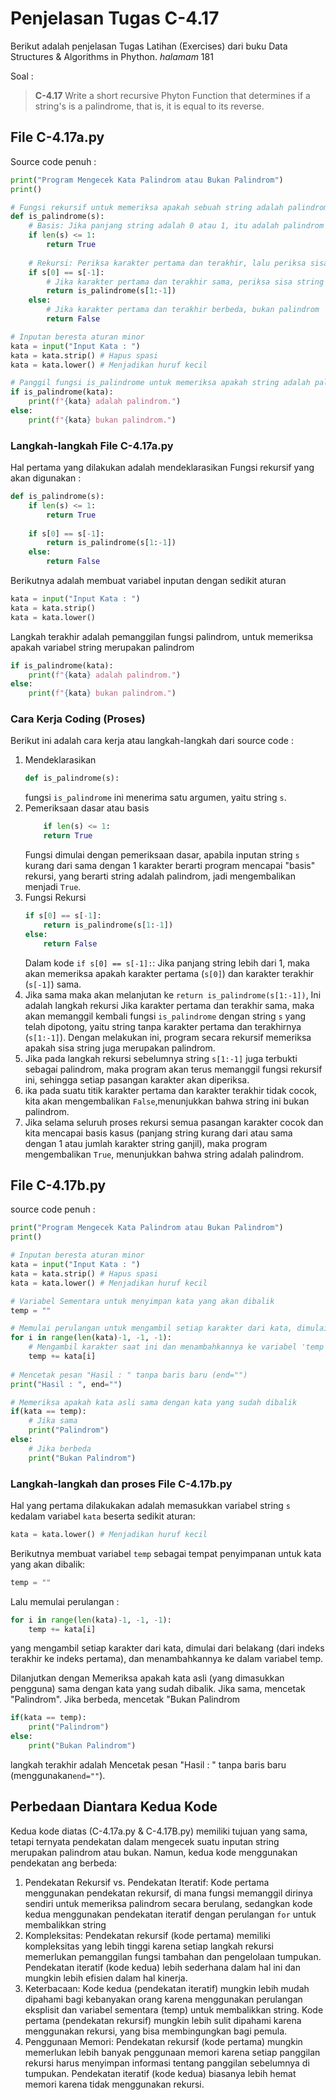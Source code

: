 # Penjelasan Tugas C-4.17
Berikut adalah penjelasan Tugas Latihan (Exercises) dari buku Data Structures & Algorithms in Phython. *halamam* 181

Soal :
> **C-4.17** Write a short recursive Phyton Function that determines if a string's is a palindrome, that is, it is equal to its reverse.

## File C-4.17a.py
Source code penuh :
```Python
print("Program Mengecek Kata Palindrom atau Bukan Palindrom")
print()

# Fungsi rekursif untuk memeriksa apakah sebuah string adalah palindrom
def is_palindrome(s):
    # Basis: Jika panjang string adalah 0 atau 1, itu adalah palindrom
    if len(s) <= 1:
        return True
    
    # Rekursi: Periksa karakter pertama dan terakhir, lalu periksa sisa string
    if s[0] == s[-1]:
        # Jika karakter pertama dan terakhir sama, periksa sisa string
        return is_palindrome(s[1:-1])
    else:
        # Jika karakter pertama dan terakhir berbeda, bukan palindrom
        return False

# Inputan beresta aturan minor
kata = input("Input Kata : ")
kata = kata.strip() # Hapus spasi
kata = kata.lower() # Menjadikan huruf kecil

# Panggil fungsi is_palindrome untuk memeriksa apakah string adalah palindrom
if is_palindrome(kata):
    print(f"{kata} adalah palindrom.")
else:
    print(f"{kata} bukan palindrom.")

```

### Langkah-langkah File C-4.17a.py
Hal pertama yang dilakukan adalah mendeklarasikan Fungsi rekursif yang akan digunakan :
``` Python
def is_palindrome(s):
    if len(s) <= 1:
        return True
    
    if s[0] == s[-1]:
        return is_palindrome(s[1:-1])
    else:
        return False
```

Berikutnya adalah membuat variabel inputan dengan sedikit aturan
``` python
kata = input("Input Kata : ")
kata = kata.strip()
kata = kata.lower()
```

Langkah terakhir adalah pemanggilan fungsi palindrom, untuk memeriksa apakah variabel string merupakan palindrom
``` python
if is_palindrome(kata):
    print(f"{kata} adalah palindrom.")
else:
    print(f"{kata} bukan palindrom.")
```

### Cara Kerja Coding (Proses)
Berikut ini adalah cara kerja atau langkah-langkah dari source code :
1. Mendeklarasikan
    ``` python
    def is_palindrome(s):
    ```
   fungsi `is_palindrome` ini menerima satu argumen, yaitu string `s`.
2. Pemeriksaan dasar atau basis
    ``` python
        if len(s) <= 1:
        return True
    ```
   Fungsi dimulai dengan pemeriksaan dasar, apabila inputan string `s` kurang dari sama dengan 1 karakter berarti program mencapai "basis" rekursi, yang berarti string adalah palindrom, jadi mengembalikan menjadi `True`.
3. Fungsi Rekursi
    ``` python
    if s[0] == s[-1]:
        return is_palindrome(s[1:-1])
    else:
        return False
    ```
   Dalam kode `if s[0] == s[-1]:`: Jika panjang string lebih dari 1, maka akan memeriksa apakah karakter pertama (`s[0]`) dan karakter terakhir (`s[-1]`) sama. 
4. Jika sama maka akan melanjutan ke `return is_palindrome(s[1:-1])`, Ini adalah langkah rekursi Jika karakter pertama dan terakhir sama, maka akan memanggil kembali fungsi `is_palindrome` dengan string `s` yang telah dipotong, yaitu string tanpa karakter pertama dan terakhirnya (`s[1:-1]`). Dengan melakukan ini, program secara rekursif memeriksa apakah sisa string juga merupakan palindrom.
5. Jika pada langkah rekursi sebelumnya string `s[1:-1]` juga terbukti sebagai palindrom, maka program akan terus memanggil fungsi rekursif ini, sehingga setiap pasangan karakter akan diperiksa.
6. ika pada suatu titik karakter pertama dan karakter terakhir tidak cocok, kita akan mengembalikan `False`,menunjukkan bahwa string ini bukan palindrom.
7. Jika selama seluruh proses rekursi semua pasangan karakter cocok dan kita mencapai basis kasus (panjang string kurang dari atau sama dengan 1 atau jumlah karakter string ganjil), maka program mengembalikan `True`, menunjukkan bahwa string adalah palindrom.

## File C-4.17b.py
source code penuh :
``` python
print("Program Mengecek Kata Palindrom atau Bukan Palindrom")
print()

# Inputan beresta aturan minor
kata = input("Input Kata : ")
kata = kata.strip() # Hapus spasi
kata = kata.lower() # Menjadikan huruf kecil

# Variabel Sementara untuk menyimpan kata yang akan dibalik
temp = ""

# Memulai perulangan untuk mengambil setiap karakter dari kata, dimulai dari belakang (dari indeks terakhir ke indeks pertama)
for i in range(len(kata)-1, -1, -1):
    # Mengambil karakter saat ini dan menambahkannya ke variabel 'temp'
    temp += kata[i]
    
# Mencetak pesan "Hasil : " tanpa baris baru (end="")
print("Hasil : ", end="")

# Memeriksa apakah kata asli sama dengan kata yang sudah dibalik
if(kata == temp):
    # Jika sama
    print("Palindrom")
else:
    # Jika berbeda
    print("Bukan Palindrom")
```

### Langkah-langkah dan proses File C-4.17b.py
Hal yang pertama dilakukakan adalah memasukkan variabel string `s` kedalam variabel `kata` beserta sedikit aturan:
```python
kata = kata.lower() # Menjadikan huruf kecil
```

Berikutnya membuat variabel `temp` sebagai tempat penyimpanan untuk kata yang akan dibalik:
```python
temp = ""
```

Lalu memulai perulangan :
```python
for i in range(len(kata)-1, -1, -1):
    temp += kata[i]
```
yang mengambil setiap karakter dari kata, dimulai dari belakang (dari indeks terakhir ke indeks pertama), dan menambahkannya ke dalam variabel temp.

Dilanjutkan dengan Memeriksa apakah kata asli (yang dimasukkan pengguna) sama dengan kata yang sudah dibalik. Jika sama, mencetak "Palindrom". Jika berbeda, mencetak "Bukan Palindrom
```python
if(kata == temp):
    print("Palindrom")
else:
    print("Bukan Palindrom")
```

langkah terakhir adalah Mencetak pesan "Hasil : " tanpa baris baru (menggunakan`end=""`).

## Perbedaan Diantara Kedua Kode
Kedua kode diatas (C-4.17a.py & C-4.17B.py) memiliki tujuan yang sama, tetapi ternyata pendekatan dalam mengecek suatu inputan string merupakan palindrom atau bukan. Namun, kedua kode menggunakan pendekatan ang berbeda: 

1. Pendekatan Rekursif vs. Pendekatan Iteratif: Kode pertama menggunakan pendekatan rekursif, di mana fungsi memanggil dirinya sendiri untuk memeriksa palindrom secara berulang, sedangkan kode kedua menggunakan pendekatan iteratif dengan perulangan `for` untuk membalikkan string
2. Kompleksitas: Pendekatan rekursif (kode pertama) memiliki kompleksitas yang lebih tinggi karena setiap langkah rekursi memerlukan pemanggilan fungsi tambahan dan pengelolaan tumpukan. Pendekatan iteratif (kode kedua) lebih sederhana dalam hal ini dan mungkin lebih efisien dalam hal kinerja.
3. Keterbacaan: Kode kedua (pendekatan iteratif) mungkin lebih mudah dipahami bagi kebanyakan orang karena menggunakan perulangan eksplisit dan variabel sementara (temp) untuk membalikkan string. Kode pertama (pendekatan rekursif) mungkin lebih sulit dipahami karena menggunakan rekursi, yang bisa membingungkan bagi pemula.
4. Penggunaan Memori: Pendekatan rekursif (kode pertama) mungkin memerlukan lebih banyak penggunaan memori karena setiap panggilan rekursi harus menyimpan informasi tentang panggilan sebelumnya di tumpukan. Pendekatan iteratif (kode kedua) biasanya lebih hemat memori karena tidak menggunakan rekursi.